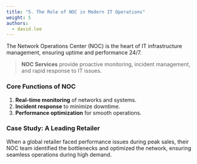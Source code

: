 ```yaml
---
title: "5. The Role of NOC in Modern IT Operations"
weight: 5
authors:
  - david.lee
---
```


The Network Operations Center (NOC) is the heart of IT infrastructure management, ensuring uptime and performance 24/7.

> **NOC Services** provide proactive monitoring, incident management, and rapid response to IT issues.

### Core Functions of NOC

1. **Real-time monitoring** of networks and systems.
2. **Incident response** to minimize downtime.
3. **Performance optimization** for smooth operations.

### Case Study: A Leading Retailer

When a global retailer faced performance issues during peak sales, their NOC team identified the bottlenecks and optimized the network, ensuring seamless operations during high demand.
